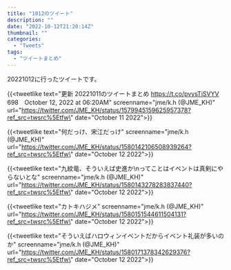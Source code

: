 ```yaml
---
title: "1012のツイート"
description: ""
date: "2022-10-12T21:20:14Z"
thumbnail: ""
categories:
  - "Tweets"
tags:
  - "ツイートまとめ"
---
```

20221012に行ったツイートです。
<!--more-->
{{<tweetlike text=\"更新 20221011のツイートまとめ https://t.co/pvysTiSVYV 698　October 12, 2022 at 06:20AM\" screenname=\"jme/k.h (@JME_KH)\" url=\"https://twitter.com/JME_KH/status/1579945159625957378?ref_src=twsrc%5Etfw\" date=\"October 11 2022\">}}

{{<tweetlike text=\"何だっけ、宋江だっけ\" screenname=\"jme/k.h (@JME_KH)\" url=\"https://twitter.com/JME_KH/status/1580142106508939264?ref_src=twsrc%5Etfw\" date=\"October 12 2022\">}}

{{<tweetlike text=\"九紋竜、そういえば史進か\nってことはイベントは真剣にやらないとな\" screenname=\"jme/k.h (@JME_KH)\" url=\"https://twitter.com/JME_KH/status/1580143278283837440?ref_src=twsrc%5Etfw\" date=\"October 12 2022\">}}

{{<tweetlike text=\"カトキハジメ\" screenname=\"jme/k.h (@JME_KH)\" url=\"https://twitter.com/JME_KH/status/1580151544611504131?ref_src=twsrc%5Etfw\" date=\"October 12 2022\">}}

{{<tweetlike text=\"そういえばハロウィンイベントだからイベント礼装が多いのか\" screenname=\"jme/k.h (@JME_KH)\" url=\"https://twitter.com/JME_KH/status/1580171378342629376?ref_src=twsrc%5Etfw\" date=\"October 12 2022\">}}

